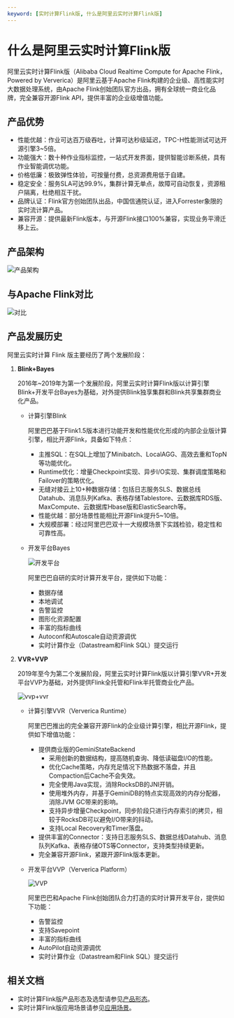 ```yaml
---
keyword: [实时计算Flink版, 什么是阿里云实时计算Flink版]
---
```


# 什么是阿里云实时计算Flink版

阿里云实时计算Flink版（Alibaba Cloud Realtime Compute for Apache Flink，Powered by Ververica）是阿里云基于Apache Flink构建的企业级、高性能实时大数据处理系统，由Apache Flink创始团队官方出品，拥有全球统一商业化品牌，完全兼容开源Flink API，提供丰富的企业级增值功能。

## 产品优势

-   性能优越：作业可达百万级吞吐，计算可达秒级延迟，TPC-H性能测试可达开源引擎3~5倍。
-   功能强大：数十种作业指标监控，一站式开发界面，提供智能诊断系统，具有作业智能调优功能。
-   价格低廉：极致弹性体验，可按量付费，总资源费用低于自建。
-   稳定安全：服务SLA可达99.9%，集群计算无单点，故障可自动恢复，资源租户隔离，杜绝相互干扰。
-   品牌认证：Flink官方创始团队出品，中国信通院认证，进入Forrester象限的实时流计算产品。
-   兼容开源：提供最新Flink版本，与开源Flink接口100%兼容，实现业务平滑迁移上云。

## 产品架构

![产品架构](https://static-aliyun-doc.oss-accelerate.aliyuncs.com/assets/img/zh-CN/0543470061/p141022.png)

## 与Apache Flink对比

![对比](https://static-aliyun-doc.oss-accelerate.aliyuncs.com/assets/img/zh-CN/7219173161/p141885.png)

## 产品发展历史

阿里云实时计算 Flink 版主要经历了两个发展阶段：

1.  **Blink+Bayes**

    2016年~2019年为第一个发展阶段，阿里云实时计算Flink版以计算引擎Blink+开发平台Bayes为基础，对外提供Blink独享集群和Blink共享集群商业化产品。

    -   计算引擎Blink

        阿里巴巴基于Flink1.5版本进行功能开发和性能优化形成的内部企业版计算引擎，相比开源Flink，具备如下特点：

        -   主推SQL：在SQL上增加了Minibatch、LocalAGG、高效去重和TopN等功能优化。
        -   Runtime优化：增量Checkpoint实现、异步I/O实现、集群调度策略和Failover的策略优化。
        -   无缝对接云上10+种数据存储：包括日志服务SLS、数据总线Datahub、消息队列Kafka、表格存储Tablestore、云数据库RDS版、MaxCompute、云数据库Hbase版和ElasticSearch等。
        -   性能优越：部分场景性能相比开源Flink提升5~10倍。
        -   大规模部署：经过阿里巴巴双十一大规模场景下实践检验，稳定性和可靠性高。
    -   开发平台Bayes

        ![开发平台](https://static-aliyun-doc.oss-accelerate.aliyuncs.com/assets/img/zh-CN/3993588951/p141887.png)

        阿里巴巴自研的实时计算开发平台，提供如下功能：

        -   数据存储
        -   本地调试
        -   告警监控
        -   图形化资源配置
        -   丰富的指标曲线
        -   Autoconf和Autoscale自动资源调优
        -   实时计算作业（Datastream和Flink SQL）提交运行
2.  **VVR+VVP**

    2019年至今为第二个发展阶段，阿里云实时计算Flink版以计算引擎VVR+开发平台VVP为基础，对外提供Flink全托管和Flink半托管商业化产品。

    ![vvp+vvr](https://static-aliyun-doc.oss-accelerate.aliyuncs.com/assets/img/zh-CN/4993588951/p141026.png)

    -   计算引擎VVR（Ververica Runtime）

        阿里巴巴推出的完全兼容开源Flink的企业级计算引擎，相比开源Flink，提供如下增值功能：

        -   提供商业版的GeminiStateBackend
            -   采用创新的数据结构，提高随机查询、降低读磁盘I/O的性能。
            -   优化Cache策略，内存充足情况下热数据不落盘，并且Compaction后Cache不会失效。
            -   完全使用Java实现，消除RocksDB的JNI开销。
            -   使用堆外内存，并基于GeminiDB的特点实现高效的内存分配器，消除JVM GC带来的影响。
            -   支持异步增量Checkpoint，同步阶段只进行内存索引的拷贝，相较于RocksDB可以避免I/O带来的抖动。
            -   支持Local Recovery和Timer落盘。
        -   提供丰富的Connector：支持日志服务SLS、数据总线Datahub、消息队列Kafka、表格存储OTS等Connector，支持类型持续更新。
        -   完全兼容开源Flink，紧跟开源Flink版本更新。
    -   开发平台VVP（Ververica Platform）

        ![VVP](https://static-aliyun-doc.oss-accelerate.aliyuncs.com/assets/img/zh-CN/6208763061/p141886.png)

        阿里巴巴和Apache Flink创始团队合力打造的实时计算开发平台，提供如下功能：

        -   告警监控
        -   支持Savepoint
        -   丰富的指标曲线
        -   AutoPilot自动资源调优
        -   实时计算作业（Datastream和Flink SQL）提交运行

## 相关文档

-   实时计算Flink版产品形态及选型请参见[产品形态](/intl.zh-CN/产品简介/产品形态.md)。
-   实时计算Flink版应用场景请参见[应用场景](/intl.zh-CN/产品简介/应用场景.md)。

